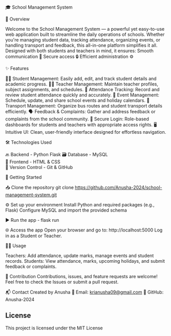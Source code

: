 🎓 School Management System

🧾 Overview

Welcome to the School Management System — a powerful yet easy-to-use web application built to streamline the daily operations of schools.
Whether you're managing student data, tracking attendance, organizing events, or handling transport and feedback, this all-in-one platform simplifies it all.
Designed with both students and teachers in mind, it ensures:
Smooth communication 💬
Secure access 🔒
Efficient administration ⚙️


✨ Features

👩‍🎓 Student Management: Easily add, edit, and track student details and academic progress.
👨‍🏫 Teacher Management: Maintain teacher profiles, subject assignments, and schedules.
📅 Attendance Tracking: Record and review student attendance quickly and accurately.
🎉 Event Management: Schedule, update, and share school events and holiday calendars.
🚌 Transport Management: Organize bus routes and student transport details efficiently.
🗣️ Feedback & Complaints: Gather and address feedback or complaints from the school community.
🔐 Secure Login: Role-based dashboards for students and teachers with appropriate access rights.
🖥️ Intuitive UI: Clean, user-friendly interface designed for effortless navigation.


🛠️ Technologies Used

🔙 Backend         - Python Flask 
🗃️ Database        - MySQL        
🎨 Frontend        - HTML & CSS   
📁 Version Control - Git & GitHub 


🚀 Getting Started

📥 Clone the repository
git clone https://github.com/Anusha-2024/school-management-system.git

⚙️ Set up your environment
Install Python and required packages (e.g., Flask)
Configure MySQL and import the provided schema

▶️ Run the app - flask run

🌐 Access the app
Open your browser and go to:
http://localhost:5000
Log in as a Student or Teacher.


👩‍🏫 Usage

Teachers: Add attendance, update marks, manage events and student records.
Students: View attendance, marks, upcoming holidays, and submit feedback or complaints.


🤝 Contribution
Contributions, issues, and feature requests are welcome!
Feel free to check the Issues or submit a pull request.


📬 Contact
Created by Anusha
📧 Email: krianusha09@gmail.com
🐙 GitHub: Anusha-2024

## License
This project is licensed under the MIT License
